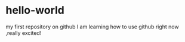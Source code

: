 # hello-world
my first repository on github
I am learning how to use github right now ,really excited!
